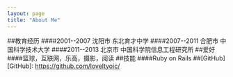 ```yaml
---
layout: page
title: "About Me"
---
```

##教育经历
####2001--2007 沈阳市  东北育才中学
####2007--2011 合肥市  中国科学技术大学
####2011--2013 北京市  中国科学院信息工程研究所
##爱好
####篮球，互联网，乐高，摄影，阅读
##技能
####Ruby on Rails
##[GitHub]
[GitHub]: https://github.com/loveltyoic/



